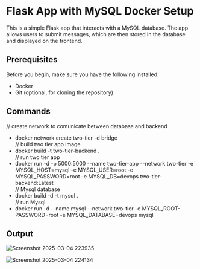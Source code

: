  
# Flask App with MySQL Docker Setup

This is a simple Flask app that interacts with a MySQL database. The app allows users to submit messages, which are then stored in the database and displayed on the frontend.

## Prerequisites

Before you begin, make sure you have the following installed:

- Docker
- Git (optional, for cloning the repository)

## Commands
// create network to comunicate between database and backend
-  docker network create two-tier -d bridge <br>
// build two tier app image
-  docker build -t two-tier-backend . <br>
// run two tier app
-  docker run -d -p 5000:5000 --name two-tier-app --network two-tier -e MYSQL_HOST=mysql -e MYSQL_USER=root -e MYSQL_PASSWORD=root -e MYSQL_DB=devops two-tier-backend:Latest <br>
// Mysql database
-  docker build -d -t mysql . <br>
// run Mysql
-  docker run -d --name mysql --network two-tier -e  MYSQL_ROOT-PASSWORD=root -e MYSQL_DATABASE=devops mysql <br>

## Output
![Screenshot 2025-03-04 223935](https://github.com/user-attachments/assets/1583be80-1324-419d-8693-dc1def4695db)

![Screenshot 2025-03-04 224134](https://github.com/user-attachments/assets/4e89389d-1149-415f-b881-012e3b6947e3)
